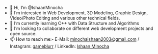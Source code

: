 - 👋 Hi, I’m @IshaanMinocha
- 👀 I’m interested in Web Development, 3D Modeling, Graphic Design, Video/Photo Editing and various other technical fields.
- 🌱 I’m currently learning C++ with Data Structure and Algorithms
- 💞️ I’m looking to collaborate on different web development projects and open source.
- 📫 How to reach me:- E-Mail: [minochaishaan2003@gmail.com](mailto:minochaishaan2003@gmail.com) / Instagram: [gameblurr](https://www.instagram.com/gameblurr/) / LinkedIn: [Ishaan MInocha](https://www.linkedin.com/in/ishaan-minocha-785779250/)
